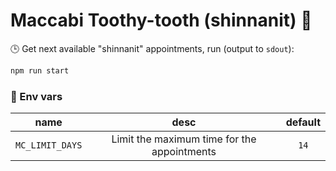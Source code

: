 # Maccabi Toothy-tooth (shinnanit) 🦷

🕒 Get next available "shinnanit" appointments, run (output to `sdout`):

```sh
npm run start 
```

### 🌲 Env vars

| name                | desc                                        | default   |
|:-----:              |:-------:                                    |:--------:  
| `MC_LIMIT_DAYS`     | Limit the maximum time for the appointments | `14`      |
